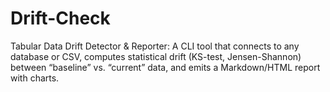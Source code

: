 # Drift-Check
Tabular Data Drift Detector &amp; Reporter: A CLI tool that connects to any database or CSV, computes statistical drift (KS-test, Jensen-Shannon) between “baseline” vs. “current” data, and emits a Markdown/HTML report with charts.
